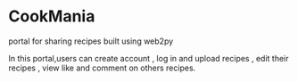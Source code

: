 # CookMania
portal for sharing recipes built using web2py

In this portal,users can create account , log in and upload recipes , edit their recipes , view like and comment on others recipes.

